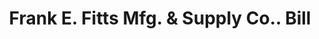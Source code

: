 ---
doi: 10.7916/D8FB6DZ9
date_other: '1898'
date_other_textual: '1898'
form: printed ephemera
genre:
- Invoices
name:
- Frank E. Fitts Mfg. & Supply Co.
object_in_context_url: https://biggert.cul.columbia.edu/items/view/ave_biggert_00381
subject_hierarchical_geographic:
- Boston, Massachusetts, United States
subject_name:
- Frank E. Fitts Mfg. & Supply Co.
title: Frank E. Fitts Mfg. & Supply Co.. Bill
sort_title: Frank E. Fitts Mfg. & Supply Co.. Bill
call_number: ave_biggert_00381
coordinates:
- 42.35805555555556,-71.06361111111111
pid: ave_biggert_00381
identifiers: ave_biggert_00381
thumbnail: https://derivativo-2.library.columbia.edu/iiif/2/ldpd:344184/full/!256,256/0/native.jpg
permalink: /biggert/ave_biggert_00381/
layout: iiif-image-page
---